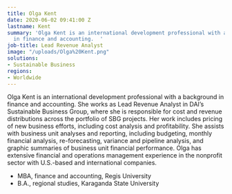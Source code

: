 ```yaml
---
title: Olga Kent
date: 2020-06-02 09:41:00 Z
lastname: Kent
summary: 'Olga Kent is an international development professional with a background
  in finance and accounting.  '
job-title: Lead Revenue Analyst
image: "/uploads/Olga%20Kent.png"
solutions:
- Sustainable Business
regions:
- Worldwide
---
```


Olga Kent is an international development professional with a background in finance and accounting. She works as Lead Revenue Analyst in DAI’s Sustainable Business Group, where she is responsible for cost and revenue distributions across the portfolio of SBG projects. Her work includes pricing of new business efforts, including cost analysis and profitability. She assists with business unit analyses and reporting, including budgeting, monthly financial analysis, re-forecasting, variance and pipeline analysis, and graphic summaries of business unit financial performance. Olga has extensive financial and operations management experience in the nonprofit sector with U.S.-based and international companies.  

* MBA, finance and accounting, Regis University 
* B.A., regional studies, Karaganda State University 